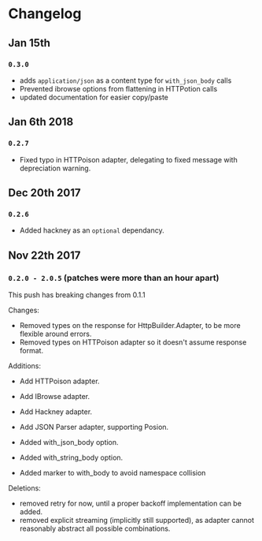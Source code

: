 # Changelog

## Jan 15th

### `0.3.0`

* adds `application/json` as a content type for `with_json_body` calls
* Prevented ibrowse options from flattening in HTTPotion calls
* updated documentation for easier copy/paste

## Jan 6th 2018

### `0.2.7`

* Fixed typo in HTTPoison adapter, delegating to fixed message with depreciation warning.

## Dec 20th 2017

### `0.2.6`

* Added hackney as an `optional` dependancy.

## Nov 22th 2017

### `0.2.0 - 2.0.5` (patches were more than an hour apart)

This push has breaking changes from 0.1.1

Changes:

* Removed types on the response for HttpBuilder.Adapter, to be more flexible
  around errors.
* Removed types on HTTPoison adapter so it doesn't assume response format.

Additions:

* Add HTTPoison adapter.
* Add IBrowse adapter.
* Add Hackney adapter.
* Add JSON Parser adapter, supporting Posion.

* Added with_json_body option.
* Added with_string_body option.
* Added marker to with_body to avoid namespace collision

Deletions:

* removed retry for now, until a proper backoff implementation can be added.
* removed explicit streaming (implicitly still supported), as adapter cannot
  reasonably abstract all possible combinations.
